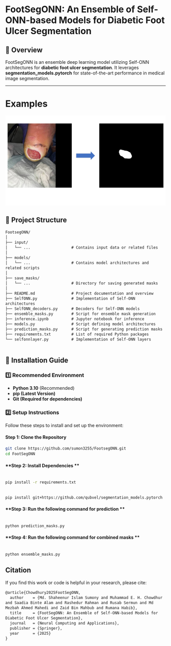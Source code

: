 # FootSegONN: An Ensemble of Self-ONN-based Models for Diabetic Foot Ulcer Segmentation

## 📖 Overview
FootSegONN is an ensemble deep learning model utilizing Self-ONN architectures for **diabetic foot ulcer segmentation**. It leverages **segmentation_models.pytorch** for state-of-the-art performance in medical image segmentation.

---


# Examples
<div align=center>

![](footsegmentex.png)

</div>


## 📂 Project Structure  

```plaintext
FootsegONN/
│
├── input/
│   └── ...                  # Contains input data or related files
│
├── models/
│   └── ...                  # Contains model architectures and related scripts
│
├── save_masks/
│   └── ...                  # Directory for saving generated masks
│
├── README.md                # Project documentation and overview
├── SelfONN.py               # Implementation of Self-ONN architectures
├── SelfONN_decoders.py      # Decoders for Self-ONN models
├── ensemble_masks.py        # Script for ensemble mask generation
├── inference.ipynb          # Jupyter notebook for inference
├── models.py                # Script defining model architectures
├── prediction_masks.py      # Script for generating prediction masks
├── requirements.txt         # List of required Python packages
└── selfonnlayer.py          # Implementation of Self-ONN layers


```

## 🚀 Installation Guide

### **1️⃣ Recommended Environment**
- **Python 3.10** (Recommended)
- **pip (Latest Version)**
- **Git (Required for dependencies)**

### **2️⃣ Setup Instructions**
Follow these steps to install and set up the environment:



#### **Step 1: Clone the Repository**
```bash
git clone https://github.com/sumon3255/FootsegONN.git
cd FootSegONN


```


#### **Step 2: Install Dependencies **
```bash

pip install -r requirements.txt

```
```bash

pip install git+https://github.com/qubvel/segmentation_models.pytorch

```

#### **Step 3: Run the following command for prediction **
```bash

python prediction_masks.py

```

#### **Step 4: Run the following command for combined masks **
```bash

python ensemble_masks.py

```
## Citation
If you find this work or code is helpful in your research, please cite:
````
@article{Chowdhury2025FootSegONN,
  author    = {Md. Shaheenur Islam Sumony and Muhammad E. H. Chowdhur  and Saadia Binte Alam and Rashedur Rahman and Rusab Sermun and Md Mezbah Ahmed Mahedi and Zaid Bin Mahbub and Rumana Habib},
  title     = {FootSegONN: An Ensemble of Self-ONN-based Models for Diabetic Foot Ulcer Segmentation},
  journal   = {Neural Computing and Applications},
  publisher = {Springer},
  year      = {2025}
}

````





